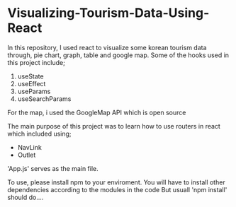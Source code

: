 # Visualizing-Tourism-Data-Using-React
In this repository, I used react to visualize some korean tourism data through, pie chart, graph, table and google map.
Some of the hooks used in this project include;
  1. useState
  2. useEffect
  3. useParams
  4. useSearchParams
  
  For the map, i used the GoogleMap API which is open source
 
 The main purpose of this project was to learn how to use routers in react which included using;
  - NavLink
  - Outlet
  
 'App.js' serves as the main file.
 
 To use, please install npm to your enviroment.
 You will have to install other dependencies according to the modules in the code
 But usuall 
    'npm install' should do....
